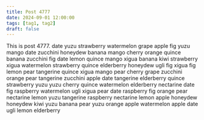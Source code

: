 ```yaml
---
title: Post 4777
date: 2024-09-01 12:00:00
tags: [tag1, tag2]
draft: false
---
```

This is post 4777.
date
yuzu
strawberry
watermelon
grape
apple
fig
yuzu
mango
date
zucchini
honeydew
banana
mango
cherry
orange
quince
banana
zucchini
fig
date
lemon
quince
mango
xigua
banana
kiwi
strawberry
xigua
watermelon
strawberry
quince
elderberry
honeydew
ugli
fig
xigua
fig
lemon
pear
tangerine
quince
xigua
mango
pear
cherry
grape
zucchini
orange
pear
tangerine
zucchini
apple
date
tangerine
elderberry
quince
strawberry
yuzu
yuzu
cherry
quince
watermelon
elderberry
nectarine
date
fig
raspberry
watermelon
ugli
xigua
pear
date
raspberry
fig
orange
pear
nectarine
lemon
yuzu
tangerine
raspberry
nectarine
lemon
apple
honeydew
honeydew
kiwi
yuzu
banana
pear
yuzu
orange
apple
watermelon
apple
date
ugli
lemon
elderberry
